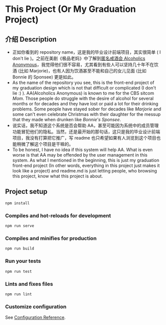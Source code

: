 # This Project (Or My Graduation Project)

## 介绍 Description
  - 正如你看到的 repository name，这是我的毕业设计前端项目，其实很简单 ( I don't lie )。之前在美剧《极品老妈》中了解到[匿名戒酒会 Alcoholics Anonymous](https://baike.baidu.com/item/%E5%97%9C%E9%85%92%E8%80%85%E4%BA%92%E8%AF%AB%E5%8D%8F%E4%BC%9A/10338888?fr=aladdin)，我觉得他们很不容易，尤其看到有些人可以坚持几十年不在饮酒 (比如 Marjorie)，也有人因为饮酒甚至不能和自己的女儿见面 (比如 Bonnie 的 Sponsee) 更是如此。
  - As the name of the repository you see, this is the front-end project of my graduation design which is not that difficult or complicated (I don't lie :) ). AA(Alcoholics Anonymous) is known to me for the CBS sitcom *Mom*. Those people do struggle with the desire of alcohol for several months or for decades and they have lost or paid a lot for their drinking problems. Some people have stayed sober for decades like *Marjorie* and some can't even celebrate Christmas with their daughter for the messup that they made when drunken like *Bonnie's Sponsee*.
  - 说实话，我不知道这个系统是否会帮助 AA，甚至可能因为系统中的成员管理功能冒犯他们的隐私。当然，还是最开始的那句话，这只是我的毕业设计前端项目，我没有打算把它推广，写 readme 也只希望如果有人浏览到这个项目也能稍微了解这个项目是干嘛的。
  - To be honest, I have no idea if this system will help AA. What is even worse is that AA may be offended by the user management in this system. As what I mentioned in the beginning, this is just my graduation front-end project (In other words, everything in this project just makes it look like a project)  and readme.md is just letting people, who browsing this project, know what this project is about.



## Project setup
```
npm install
```

### Compiles and hot-reloads for development
```
npm run serve
```

### Compiles and minifies for production
```
npm run build
```

### Run your tests
```
npm run test
```

### Lints and fixes files
```
npm run lint
```

### Customize configuration
See [Configuration Reference](https://cli.vuejs.org/config/).
